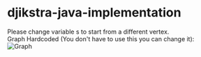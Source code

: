 # djikstra-java-implementation
Please change variable s to start from a different vertex. <br>
Graph Hardcoded (You don't have to use this you can change it): <br>
![Graph](https://github.com/alperkaya0/djikstra-java-implementation/blob/main/Dijkstra-Algorithm.png)
